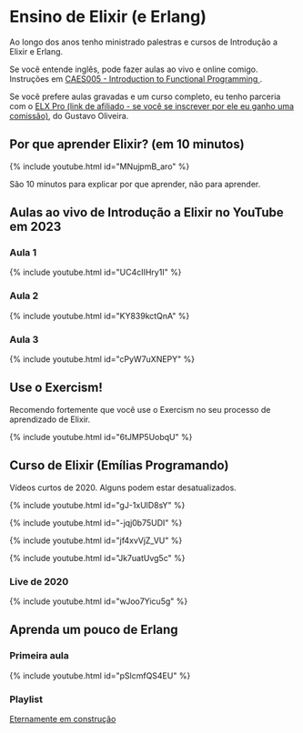 # Ensino de Elixir (e Erlang)

Ao longo dos anos tenho ministrado palestras e cursos de Introdução a Elixir e Erlang.

Se vocẽ entende inglês, pode fazer aulas ao vivo e online comigo. Instruções em [CAES005 - Introduction to Functional Programming
](https://github.com/adolfont/caes005-introduction-to-functional-programming).

Se vocẽ prefere aulas gravadas e um curso completo, eu tenho parceria com o [ELX Pro (link de afiliado - se você se inscrever por ele eu ganho uma comissão)](https://go.hotmart.com/F73840549I?dp=1), do Gustavo Oliveira.



## Por que aprender Elixir? (em 10 minutos)

{% include youtube.html id="MNujpmB_aro" %}

São 10 minutos para explicar por que aprender, não para aprender.


## Aulas ao vivo de Introdução a Elixir no YouTube em 2023

### Aula 1
{% include youtube.html id="UC4cIIHry1I" %}

### Aula 2
{% include youtube.html id="KY839kctQnA" %}

### Aula 3
{% include youtube.html id="cPyW7uXNEPY" %}


## Use o Exercism!

Recomendo fortemente que você use o Exercism no seu processo de aprendizado de Elixir.

{% include youtube.html id="6tJMP5UobqU" %}

## Curso de Elixir (Emílias Programando)

Vídeos curtos de 2020. Alguns podem estar desatualizados.

{% include youtube.html id="gJ-1xUlD8sY" %}

{% include youtube.html id="-jqj0b75UDI" %}


{% include youtube.html id="jf4xvVjZ_VU" %}

{% include youtube.html id="Jk7uatUvg5c" %}



### Live de 2020

{% include youtube.html id="wJoo7Yicu5g" %}


## Aprenda um pouco de Erlang

### Primeira aula

{% include youtube.html id="pSlcmfQS4EU" %}


### Playlist 


[Eternamente em construção](https://youtube.com/playlist?list=PLF5ttO8F-IsTided30sMhUx-5Rfyeur65)






